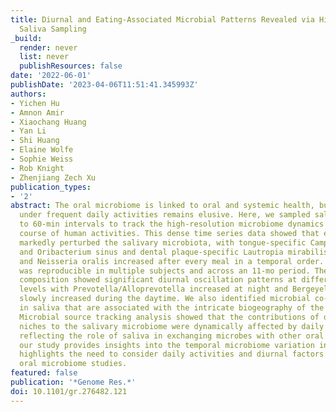 ```yaml
---
title: Diurnal and Eating-Associated Microbial Patterns Revealed via High-Frequency
  Saliva Sampling
_build:
  render: never
  list: never
  publishResources: false
date: '2022-06-01'
publishDate: '2023-04-06T11:51:41.345993Z'
authors:
- Yichen Hu
- Amnon Amir
- Xiaochang Huang
- Yan Li
- Shi Huang
- Elaine Wolfe
- Sophie Weiss
- Rob Knight
- Zhenjiang Zech Xu
publication_types:
- '2'
abstract: The oral microbiome is linked to oral and systemic health, but its fluctuation
  under frequent daily activities remains elusive. Here, we sampled saliva at 10-
  to 60-min intervals to track the high-resolution microbiome dynamics during the
  course of human activities. This dense time series data showed that eating activity
  markedly perturbed the salivary microbiota, with tongue-specific Campylobacter concisus
  and Oribacterium sinus and dental plaque-specific Lautropia mirabilis, Rothia aeria,
  and Neisseria oralis increased after every meal in a temporal order. The observation
  was reproducible in multiple subjects and across an 11-mo period. The microbiome
  composition showed significant diurnal oscillation patterns at different taxonomy
  levels with Prevotella/Alloprevotella increased at night and Bergeyella HMT 206/Haemophilus
  slowly increased during the daytime. We also identified microbial co-occurring patterns
  in saliva that are associated with the intricate biogeography of the oral microbiome.
  Microbial source tracking analysis showed that the contributions of distinct oral
  niches to the salivary microbiome were dynamically affected by daily activities,
  reflecting the role of saliva in exchanging microbes with other oral sites. Collectively,
  our study provides insights into the temporal microbiome variation in saliva and
  highlights the need to consider daily activities and diurnal factors in design of
  oral microbiome studies.
featured: false
publication: '*Genome Res.*'
doi: 10.1101/gr.276482.121
---
```


